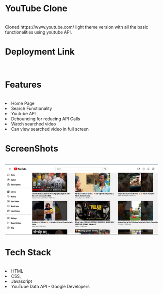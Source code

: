 <h1>YouTube Clone</h1>
<br>
Cloned https://www.youtube.com/ light theme version with all the basic functionalities using youtube API.
<br>

<h1>Deployment Link</h1>
<br>


<h1>Features</h1>
<br>

<li>Home Page</li>
<li>Search Functionality</li>
<li>Youtube API</li>
<li>Debouncing for reducing API Calls</li>
<li>Watch searched video</li>
<li>Can view searched video in full screen</li>

<h1>ScreenShots</h1>
<br>

<img src="https://raw.githubusercontent.com/rajashree27/YouTube-clone/master/screenshots/Home.png"/>


<h1>Tech Stack</h1>
<br>

<li>HTML</li>
<li>CSS,</li>
<li>Javascript</li>
<li>YouTube Data API - Google Developers</li>


